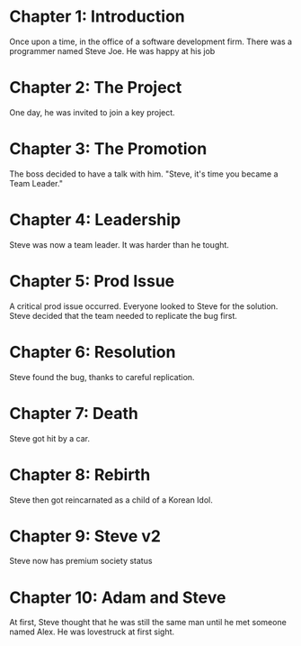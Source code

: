 # Chapter 1: Introduction

Once upon a time, in the office of a software development firm.
There was a programmer named Steve Joe.
He was happy at his job

# Chapter 2: The Project

One day, he was invited to join a key project.

# Chapter 3: The Promotion

The boss decided to have a talk with him. "Steve, it's time you became a Team Leader."

# Chapter 4: Leadership 

Steve was now a team leader. It was harder than he tought.

# Chapter 5: Prod Issue

A critical prod issue occurred. Everyone looked to Steve for the solution. Steve decided that the team needed to replicate the bug first.

# Chapter 6: Resolution

Steve found the bug, thanks to careful replication.

# Chapter 7: Death

Steve got hit by a car.

# Chapter 8: Rebirth

Steve then got reincarnated as a child of a Korean Idol.

# Chapter 9: Steve v2

Steve now has premium society status

# Chapter 10: Adam and Steve

At first, Steve thought that he was still the same man until he met someone named Alex.
He was lovestruck at first sight.
